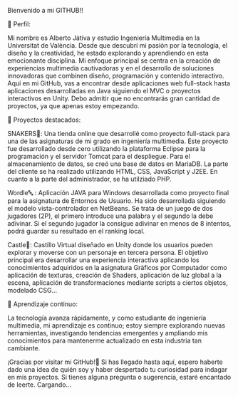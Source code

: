 Bienvenido a mi GITHUB!!


📌 Perfil:

Mi nombre es Alberto Játiva y estudio Ingeniería Multimedia en la Universitat de València. Desde que descubrí mi pasión por la tecnología, el diseño y la creatividad, he estado explorando y aprendiendo en esta emocionante disciplina. Mi enfoque principal se centra en la creación de experiencias multimedia cautivadoras y en el desarrollo de soluciones innovadoras que combinen diseño, programación y contenido interactivo.
Aquí en mi GitHub, vas a encontrar desde aplicaciones web full-stack  hasta aplicaciones desarrolladas en Java siguiendo el MVC o proyectos interactivos en Unity. 
Debo admitir que no encontrarás gran cantidad de proyectos, ya que apenas estoy empezando.


🚀 Proyectos destacados:

SNAKERS🐍: Una tienda online que desarrollé como proyecto full-stack para una de las asignaturas de mi grado en ingeniería multimedia. Este proyecto fue desarrollado desde cero utilizando la plataforma Eclipse para la programación y el servidor Tomcat para el despliegue. Para el almacenamiento de datos, se creó una base de datos en MariaDB. La parte del cliente se ha realizado utilizando HTML, CSS, JavaScript y J2EE. En cuanto a la parte del administrador, se ha utilziado PHP.

Wordle🔤 : Aplicación JAVA para Windows desarrollada como proyecto final para la asignatura de Entornos de Usuario. Ha sido desarrollada siguiendo el modelo vista-controlador en NetBeans. Se trata de un juego de dos jugadores (2P), el primero introduce una palabra y el segundo la debe adivinar. Si el segundo jugador la consigue adivinar en menos de 8 intentos, podrá guardar su resultado en el ranking local.

Castle🏰: Castillo Virtual diseñado en Unity donde los usuarios pueden explorar y moverse con un personaje en tercera persona. El objetivo principal era desarrollar una experiencia interactiva aplicando los conocimientos adquiridos en la asignatura Gráficos por Computador como aplicación de texturas, creación de Shaders, aplicación de luz global a la escena, aplicación de transformaciones mediante scripts a ciertos objetos, modelado CSG...


🌱 Aprendizaje continuo:

La tecnología avanza rápidamente, y como estudiante de ingeniería multimedia, mi aprendizaje es continuo; estoy siempre explorando nuevas herramientas, investigando tendencias emergentes y ampliando mis conocimientos para mantenerme actualizado en esta industria tan cambiante.


¡Gracias por visitar mi GitHub!🤍 Si has llegado hasta aquí, espero haberte dado una idea de quién soy y haber despertado tu curiosidad para indagar en mis proyectos. Si tienes alguna pregunta o sugerencia, estaré encantado de leerte. Cargando...

<!--
**aljanue/aljanue** is a ✨ _special_ ✨ repository because its `README.md` (this file) appears on your GitHub profile.

Here are some ideas to get you started:

- 🔭 I’m currently working on ...
- 🌱 I’m currently learning ...
- 👯 I’m looking to collaborate on ...
- 🤔 I’m looking for help with ...
- 💬 Ask me about ...
- 📫 How to reach me: ...
- 😄 Pronouns: ...
- ⚡ Fun fact: ...
-->
